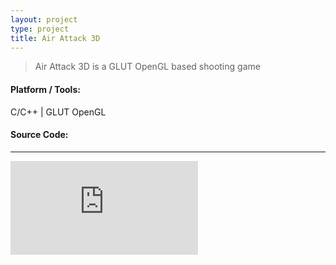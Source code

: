 ```yaml
---
layout: project
type: project
title: Air Attack 3D
---
```


>Air Attack 3D is a GLUT OpenGL based shooting game

<h4 id="unorderedlist">Platform / Tools:</h4>
C/C++ | GLUT OpenGL

<div class="blog-title">
<h4><b>Source Code:</b> <a href="https://github.com/monirulhossainanik/AirAttack3D"><i class="fa fa-github fa-lg"></i></a>
</h4>
</div>

<hr />

<div class="embed-responsive embed-responsive-16by9">
  <iframe class="embed-responsive-item" src="https://www.youtube.com/embed/QtYhHTb1ZOo" frameborder="0" allow="accelerometer; autoplay; encrypted-media; gyroscope; picture-in-picture" allowfullscreen></iframe>
</div>
